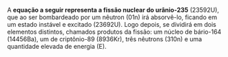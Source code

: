 A **equação a seguir representa a fissão nuclear do urânio-235** (23592U), que ao ser bombardeado por um nêutron (01n) irá absorvê-lo, ficando em um estado instável e excitado (23692U). Logo depois, se dividirá em dois elementos distintos, chamados produtos da fissão: um núcleo de bário-164 (14456Ba), um de criptônio-89 (8936Kr), três nêutrons (310n) e uma quantidade elevada de energia (E).

